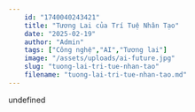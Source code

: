 ```yaml
---
    id: "1740040243421"
    title: "Tương Lai của Trí Tuệ Nhân Tạo"
    date: "2025-02-19"
    author: "Admin"
    tags: ["Công nghệ","AI","Tương lai"]
    image: "/assets/uploads/ai-future.jpg"
    slug: "tuong-lai-tri-tue-nhan-tao"
    filename: "tuong-lai-tri-tue-nhan-tao.md"
---
```

undefined